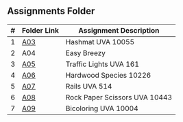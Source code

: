 ##  Assignments Folder

|   #   | Folder Link | Assignment Description |
| :---: | ----------- | ---------------------- |
| 1 | [A03](A03) | Hashmat UVA 10055 |
| 2 | A04         | Easy Breezy
| 3 | [A05](A05)        | Traffic Lights UVA 161 |
| 4 | [A06](A06)  | Hardwood Species 10226 |
| 5 | [A07](A07)         | Rails UVA 514         |
| 6 | [A08](A08)  | Rock Paper Scissors UVA 10443 |
| 7 | [A09](A09) | Bicoloring UVA 10004 |
